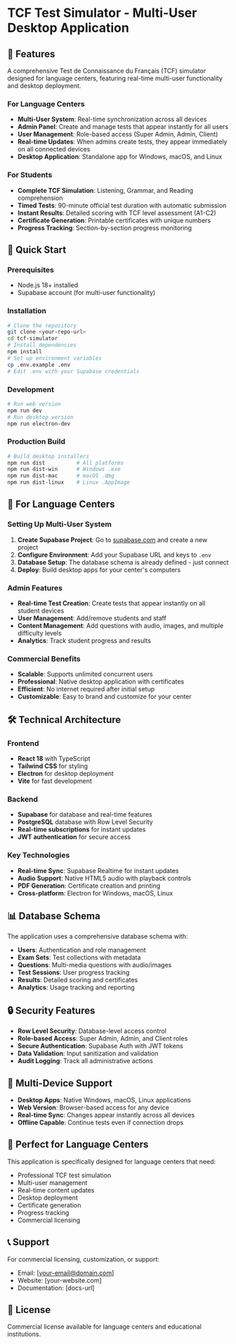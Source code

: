 # TCF Test Simulator - Multi-User Desktop Application

## 🌟 Features
A comprehensive Test de Connaissance du Français (TCF) simulator designed for language centers, featuring real-time multi-user functionality and desktop deployment.
### For Language Centers
- **Multi-User System**: Real-time synchronization across all devices
- **Admin Panel**: Create and manage tests that appear instantly for all users
- **User Management**: Role-based access (Super Admin, Admin, Client)
- **Real-time Updates**: When admins create tests, they appear immediately on all connected devices
- **Desktop Application**: Standalone app for Windows, macOS, and Linux
### For Students
- **Complete TCF Simulation**: Listening, Grammar, and Reading comprehension
- **Timed Tests**: 90-minute official test duration with automatic submission
- **Instant Results**: Detailed scoring with TCF level assessment (A1-C2)
- **Certificate Generation**: Printable certificates with unique numbers
- **Progress Tracking**: Section-by-section progress monitoring
## 🚀 Quick Start
### Prerequisites
- Node.js 18+ installed
- Supabase account (for multi-user functionality)
### Installation
```bash
# Clone the repository
git clone <your-repo-url>
cd tcf-simulator
# Install dependencies
npm install
# Set up environment variables
cp .env.example .env
# Edit .env with your Supabase credentials
```
### Development
```bash
# Run web version
npm run dev
# Run desktop version
npm run electron-dev
```
### Production Build
```bash
# Build desktop installers
npm run dist          # All platforms
npm run dist-win      # Windows .exe
npm run dist-mac      # macOS .dmg
npm run dist-linux    # Linux .AppImage
```
## 🏢 For Language Centers
### Setting Up Multi-User System
1. **Create Supabase Project**: Go to [supabase.com](https://supabase.com) and create a new project
2. **Configure Environment**: Add your Supabase URL and keys to `.env`
3. **Database Setup**: The database schema is already defined - just connect
4. **Deploy**: Build desktop apps for your center's computers
### Admin Features
- **Real-time Test Creation**: Create tests that appear instantly on all student devices
- **User Management**: Add/remove students and staff
- **Content Management**: Add questions with audio, images, and multiple difficulty levels
- **Analytics**: Track student progress and results
### Commercial Benefits
- **Scalable**: Supports unlimited concurrent users
- **Professional**: Native desktop application with certificates
- **Efficient**: No internet required after initial setup
- **Customizable**: Easy to brand and customize for your center
## 🛠️ Technical Architecture
### Frontend
- **React 18** with TypeScript
- **Tailwind CSS** for styling
- **Electron** for desktop deployment
- **Vite** for fast development
### Backend
- **Supabase** for database and real-time features
- **PostgreSQL** database with Row Level Security
- **Real-time subscriptions** for instant updates
- **JWT authentication** for secure access
### Key Technologies
- **Real-time Sync**: Supabase Realtime for instant updates
- **Audio Support**: Native HTML5 audio with playback controls
- **PDF Generation**: Certificate creation and printing
- **Cross-platform**: Electron for Windows, macOS, Linux
## 📊 Database Schema
The application uses a comprehensive database schema with:
- **Users**: Authentication and role management
- **Exam Sets**: Test collections with metadata
- **Questions**: Multi-media questions with audio/images
- **Test Sessions**: User progress tracking
- **Results**: Detailed scoring and certificates
- **Analytics**: Usage tracking and reporting
## 🔒 Security Features
- **Row Level Security**: Database-level access control
- **Role-based Access**: Super Admin, Admin, and Client roles
- **Secure Authentication**: Supabase Auth with JWT tokens
- **Data Validation**: Input sanitization and validation
- **Audit Logging**: Track all administrative actions
## 📱 Multi-Device Support
- **Desktop Apps**: Native Windows, macOS, Linux applications
- **Web Version**: Browser-based access for any device
- **Real-time Sync**: Changes appear instantly across all devices
- **Offline Capable**: Continue tests even if connection drops
## 🎯 Perfect for Language Centers
This application is specifically designed for language centers that need:
- Professional TCF test simulation
- Multi-user management
- Real-time content updates
- Desktop deployment
- Certificate generation
- Progress tracking
- Commercial licensing
## 📞 Support
For commercial licensing, customization, or support:
- Email: [your-email@domain.com]
- Website: [your-website.com]
- Documentation: [docs-url]
## 📄 License
Commercial license available for language centers and educational institutions.